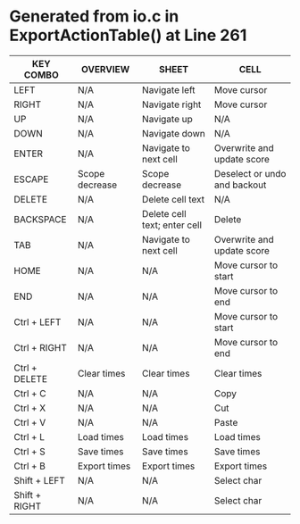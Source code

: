 # Generated from io.c in ExportActionTable() at Line 261

|                KEY COMBO |                     OVERVIEW |                        SHEET |                         CELL |
| ------------------------ | ---------------------------- | ---------------------------- | ---------------------------- |
|                     LEFT |                          N/A |                Navigate left |                  Move cursor |
|                    RIGHT |                          N/A |               Navigate right |                  Move cursor |
|                       UP |                          N/A |                  Navigate up |                          N/A |
|                     DOWN |                          N/A |                Navigate down |                          N/A |
|                    ENTER |                          N/A |        Navigate to next cell |   Overwrite and update score |
|                   ESCAPE |               Scope decrease |               Scope decrease | Deselect or undo and backout |
|                   DELETE |                          N/A |             Delete cell text |                          N/A |
|                BACKSPACE |                          N/A | Delete cell text; enter cell |                       Delete |
|                      TAB |                          N/A |        Navigate to next cell |   Overwrite and update score |
|                     HOME |                          N/A |                          N/A |         Move cursor to start |
|                      END |                          N/A |                          N/A |           Move cursor to end |
|              Ctrl + LEFT |                          N/A |                          N/A |         Move cursor to start |
|             Ctrl + RIGHT |                          N/A |                          N/A |           Move cursor to end |
|            Ctrl + DELETE |                  Clear times |                  Clear times |                  Clear times |
|                 Ctrl + C |                          N/A |                          N/A |                         Copy |
|                 Ctrl + X |                          N/A |                          N/A |                          Cut |
|                 Ctrl + V |                          N/A |                          N/A |                        Paste |
|                 Ctrl + L |                   Load times |                   Load times |                   Load times |
|                 Ctrl + S |                   Save times |                   Save times |                   Save times |
|                 Ctrl + B |                 Export times |                 Export times |                 Export times |
|             Shift + LEFT |                          N/A |                          N/A |                  Select char |
|            Shift + RIGHT |                          N/A |                          N/A |                  Select char |
